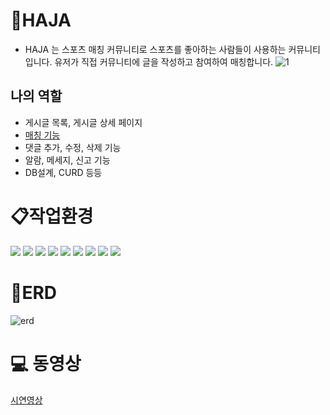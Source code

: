 # 🔔HAJA
+ HAJA 는 스포츠 매칭 커뮤니티로 스포츠를 좋아하는 사람들이 사용하는 커뮤니티입니다.
유저가 직접 커뮤니티에 글을 작성하고 참여하여 매칭합니다.
![1](https://user-images.githubusercontent.com/48073115/204030113-b852b4b2-ffcb-4375-8819-f88257fd4782.png)

## 나의 역할
+ 게시글 목록, 게시글 상세 페이지
+ [매칭 기능](https://github.com/seungryeolpark/HAJA/blob/main/HAJA/results/%EB%A7%A4%EC%B9%AD.md)
+ 댓글 추가, 수정, 삭제 기능
+ 알람, 메세지, 신고 기능
+ DB설계, CURD 등등

# 📋작업환경
<div>
  <img src="https://img.shields.io/badge/java-007396?style=for-the-badge&logo=java&logoColor=white">
  <img src="https://img.shields.io/badge/html5-E34F26?style=for-the-badge&logo=html5&logoColor=white">
  <img src="https://img.shields.io/badge/css-1572B6?style=for-the-badge&logo=css3&logoColor=white">
  <img src="https://img.shields.io/badge/javascript-F7DF1E?style=for-the-badge&logo=javascript&logoColor=black">
  <img src="https://img.shields.io/badge/jquery-0769AD?style=for-the-badge&logo=jquery&logoColor=white">
  <img src="https://img.shields.io/badge/oracle-F80000?style=for-the-badge&logo=oracle&logoColor=white">
  <img src="https://img.shields.io/badge/spring-6DB33F?style=for-the-badge&logo=spring&logoColor=white">
  <img src="https://img.shields.io/badge/bootstrap-7952B3?style=for-the-badge&logo=bootstrap&logoColor=white">
  <img src="https://img.shields.io/badge/gradle-02303A?style=for-the-badge&logo=gradle&logoColor=white">
</div>

# 📄ERD
![erd](https://user-images.githubusercontent.com/48073115/204029677-4bd1558f-312a-4870-a5f8-1995487ea3e2.png)

# :computer: 동영상
[시연영상](https://www.youtube.com/watch?v=jVuEwfW7FME)
